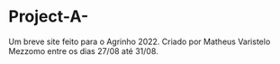# Project-A-
Um breve site feito para o Agrinho 2022. Criado por Matheus Varistelo Mezzomo entre os dias 27/08 até 31/08.
